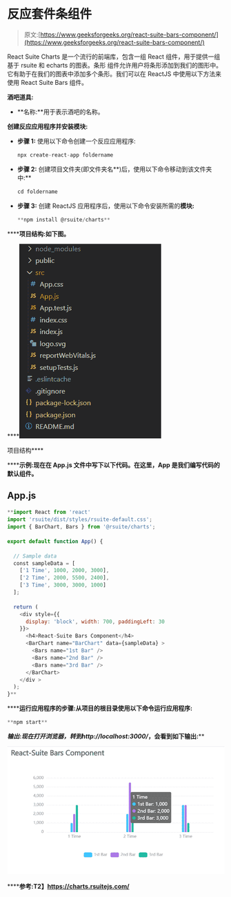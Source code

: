 # 反应套件条组件

> 原文:[https://www.geeksforgeeks.org/react-suite-bars-component/](https://www.geeksforgeeks.org/react-suite-bars-component/)

React Suite Charts 是一个流行的前端库，包含一组 React 组件，用于提供一组基于 rsuite 和 echarts 的图表。条形  组件允许用户将条形添加到我们的图形中。它有助于在我们的图表中添加多个条形。我们可以在 ReactJS 中使用以下方法来使用 React Suite Bars 组件。

**酒吧道具:**

*   **名称:**用于表示酒吧的名称。

**创建反应应用程序并安装模块:**

*   **步骤 1:** 使用以下命令创建一个反应应用程序:

    ```jsx
    npx create-react-app foldername
    ```

*   **步骤 2:** 创建项目文件夹(即文件夹名**)后，使用以下命令移动到该文件夹中:**

    ```jsx
    cd foldername
    ```

*   **步骤 3:** 创建 ReactJS 应用程序后，使用以下命令安装所需的****模块:****

    ```jsx
    **npm install @rsuite/charts**
    ```

******项目结构:**如下图。****

****![](img/f04ae0d8b722a9fff0bd9bd138b29c23.png)

项目结构**** 

******示例:**现在在 **App.js** 文件中写下以下代码。在这里，App 是我们编写代码的默认组件。****

## ****App.js****

```jsx
**import React from 'react'
import 'rsuite/dist/styles/rsuite-default.css';
import { BarChart, Bars } from '@rsuite/charts';

export default function App() {

  // Sample data
  const sampleData = [
    ['1 Time', 1000, 2000, 3000],
    ['2 Time', 2000, 5500, 2400],
    ['3 Time', 3000, 3000, 1000]
  ];

  return (
    <div style={{
      display: 'block', width: 700, paddingLeft: 30
    }}>
      <h4>React-Suite Bars Component</h4>
      <BarChart name="BarChart" data={sampleData} >
        <Bars name="1st Bar" />
        <Bars name="2nd Bar" />
        <Bars name="3rd Bar" />
      </BarChart>
    </div >
  );
}**
```

******运行应用程序的步骤:**从项目的根目录使用以下命令运行应用程序:****

```jsx
**npm start**
```

******输出:**现在打开浏览器，转到***http://localhost:3000/***，会看到如下输出:****

****![](img/3f736d64a7838873648239307360bd0e.png)****

******参考:**T2】https://charts.rsuitejs.com/****